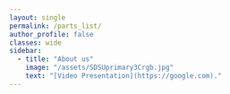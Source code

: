 ```yaml
---
layout: single
permalink: /parts_list/
author_profile: false
classes: wide
sidebar:
  - title: "About us"
    image: "/assets/SDSUprimary3Crgb.jpg"
    text: "[Video Presentation](https://google.com)."
---
```









